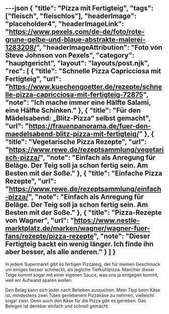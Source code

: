 ---json
{
    "title": "Pizza mit Fertigteig",
    "tags": ["fleisch", "fleischlos"],
    "headerImage": "placeholder4",
    "headerImageLink": "https://www.pexels.com/de-de/foto/rote-grune-gelbe-und-blaue-abstrakte-malerei-1283208/",
    "headerImageAttribution": "Foto von Steve Johnson von Pexels",
    "category": "hauptgericht",
    "layout": "layouts/post.njk",
    "rec": [
        {
        "title": "Schnelle Pizza Capricciosa mit Fertigteig",
        "url": "https://www.kuechengoetter.de/rezepte/schnelle-pizza-capricciosa-mit-fertigteig-72875",
        "note": "Ich mache immer eine Hälfte Salami, eine Hälfte Schinken."
        },
        {
        "title": "Für den Mädelsabend: „Blitz-Pizza“ selbst gemacht",
        "url": "https://frauenpanorama.de/fuer-den-maedelsabend-blitz-pizza-mit-fertigteig/"
        },
        {
        "title": "Vegetarische Pizza Rezepte",
        "url": "https://www.rewe.de/rezeptsammlung/vegetarisch-pizza/",
        "note": "Einfach als Anregung für Beläge. Der Teig soll ja schon fertig sein. Am Besten mit der Soße."
        },
        {
        "title": "Einfache Pizza Rezepte",
        "url": "https://www.rewe.de/rezeptsammlung/einfach-pizza/",
        "note": "Einfach als Anregung für Beläge. Der Teig soll ja schon fertig sein. Am Besten mit der Soße."
        },
        {
        "title": "Pizza-Rezepte von Wagner",
        "url": "https://www.nestle-marktplatz.de/marken/wagner/wagner-fuer-fans/rezepte/pizza-rezepte",
        "note": "Dieser Fertigteig backt ein wenig länger. Ich finde ihn aber besser, als alle anderen."
        }
    ]
}
---


In jedem Supermarkt gibt es fertigen Pizzateig, der für meinen Geschmack um einiges besser schmeckt, als jegliche Tiefkühlpizza. Mancher dieser Teige kommt sogar mit einer eigenen Sauce, was uns ja entgegen kommt, weil wir Aufwand sparen wollen.

Den Belag kann sich jeder nach Belieben aussuchen. Mein Tipp beim Käse ist, mindestens zwei Tüten geriebenem Pizzakäse zu nehmen, vielleicht sogar zwei. Denn auch den Käse für die Pizza gibt es gerieben. Das Belegen ist denkbar einfach und schnell gemacht.

